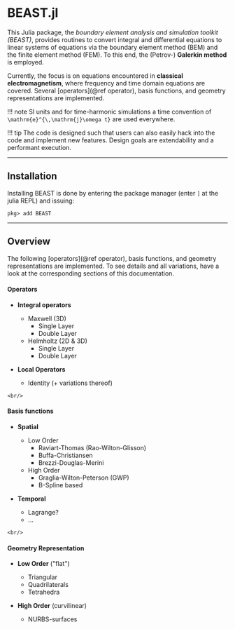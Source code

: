 
# BEAST.jl

This Julia package, the *boundary element analysis and simulation toolkit (BEAST)*, provides routines to convert integral and differential equations to linear systems of equations
via the boundary element method (BEM) and the finite element method (FEM). 
To this end, the (Petrov-) **Galerkin method** is employed.

Currently, the focus is on equations encountered in **classical electromagnetism**, where frequency and time domain equations are covered.
Several [operators](@ref operator), basis functions, and geometry representations are implemented.

!!! note
    SI units and for time-harmonic simulations a time convention of ``\mathrm{e}^{\,\mathrm{j}\omega t}`` are used everywhere.

!!! tip
    The code is designed such that users can also easily hack into the code and implement new features.
    Design goals are extendability and a performant execution. 


---
## Installation

Installing BEAST is done by entering the package manager (enter `]` at the julia REPL) and issuing:

```
pkg> add BEAST 
```


---
## Overview

The following [operators](@ref operator), basis functions, and geometry representations are implemented.
To see details and all variations, have a look at the corresponding sections of this documentation.

#### Operators

- **Integral operators**
    + Maxwell (3D)
        - Single Layer
        - Double Layer
    + Helmholtz (2D & 3D)
        - Single Layer
        - Double Layer


- **Local Operators**
    + Identity (+ variations thereof)

```@raw html
<br/>
```

#### Basis functions

- **Spatial**
    + Low Order 
        - Raviart-Thomas (Rao-Wilton-Glisson)
        - Buffa-Christiansen
        - Brezzi-Douglas-Merini
    + High Order
        - Graglia-Wilton-Peterson (GWP)
        - B-Spline based


- **Temporal**
    + Lagrange?
    + ...

```@raw html
<br/>
```

#### Geometry Representation

- **Low Order** ("flat")
    + Triangular
    + Quadrilaterals
    + Tetrahedra


- **High Order** (curvilinear)
    + NURBS-surfaces

